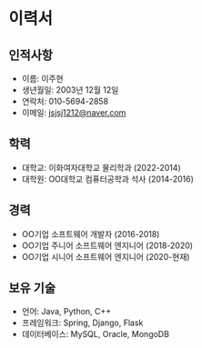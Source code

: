 # 이력서

## 인적사항
- 이름: 이주현
- 생년월일: 2003년 12월 12일
- 연락처: 010-5694-2858
- 이메일: jsjsj1212@naver.com

## 학력
- 대학교: 이화여자대학교 물리학과 (2022-2014)
- 대학원: OO대학교 컴퓨터공학과 석사 (2014-2016)

## 경력
- OO기업 소프트웨어 개발자 (2016-2018)
- OO기업 주니어 소프트웨어 엔지니어 (2018-2020)
- OO기업 시니어 소프트웨어 엔지니어 (2020-현재)

## 보유 기술
- 언어: Java, Python, C++
- 프레임워크: Spring, Django, Flask
- 데이터베이스: MySQL, Oracle, MongoDB
